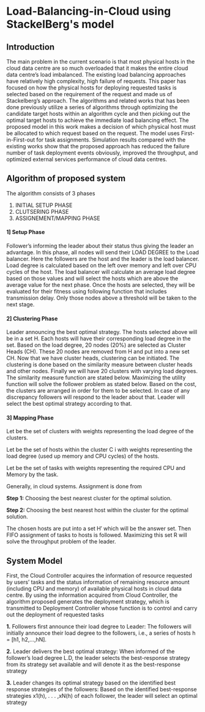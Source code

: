 
# Load-Balancing-in-Cloud using StackelBerg's model

## Introduction ##
The main problem in the current scenario is that most physical hosts in the cloud data centre are so much overloaded that it makes the entire cloud data
centre’s load imbalanced. The existing load balancing approaches have relatively high complexity, high failure of requests. This paper has focused on how the physical hosts for deploying requested tasks is selected based on the
requirement of the request and made us of Stackelberg’s approach. The algorithms and related works that has been done previously utilize a series of
algorithms through optimizing the candidate target hosts within an algorithm cycle and then picking out the optimal target hosts to achieve the immediate
load balancing effect. The proposed model in this work makes a decision of which physical host must be allocated to which request based on the request.
The model uses First-in-First-out for task assignments. Simulation results compared with the existing works show that the proposed approach has reduced
the failure number of task deployment events obviously, improved the throughput, and optimized external services performance of cloud data centres.

## Algorithm of proposed system ##
The algorithm consists of 3 phases
1. INITIAL SETUP PHASE
2. CLUTSERING PHASE
3. ASSIGNEMENT/MAPPING PHASE

#### 1] Setup Phase ####
Follower’s informing the leader about their status thus giving the leader an advantage. In this phase, all nodes will send their LOAD DEGREE to the
Load balancer. Here the followers are the host and the leader is the load balancer. Load degree is calculated based on the left over memory and left over
CPU cycles of the host. The load balancer will calculate an average load degree based on those values and will select the hosts which are above the average value for the next phase. 
Once the hosts are selected, they will be evaluated for their fitness using following function that includes transmission delay. Only those nodes above a threshold will be taken to the next stage.

#### 2] Clustering Phase ####
Leader announcing the best optimal strategy. The hosts selected above will be in a set H. Each hosts will have their corresponding load degree in the set.
Based on the load degree, 20 nodes (20%) are selected as Cluster Heads (CH). These 20 nodes are removed from H and put into a new set CH. Now that we have cluster heads, clustering can be initiated. 
The clustering is done based on the similarity measure between cluster heads and other nodes. Finally we will have 20 clusters with varying load degrees. The similarity measure function are stated below.
Maximizing the utility function will solve the follower problem as stated below. Based on the cost, the clusters are arranged in order for them to be selected. 
In case of any discrepancy followers will respond to the leader about that. Leader will select the best optimal strategy according to that.

#### 3] Mapping Phase ####
Let be the set of clusters with weights representing the load degree of the clusters.

Let be the set of hosts within the cluster C i with weights representing the load degree (used up memory and CPU cycles) of the hosts.

Let be the set of tasks with weights representing the required CPU and Memory by the task.

Generally, in cloud systems. Assignment is done from

**Step 1:** Choosing the best nearest cluster for the optimal solution.

**Step 2:** Choosing the best nearest host within the cluster for the optimal solution.

The chosen hosts are put into a set H′ which will be the answer set.
Then FIFO assignment of tasks to hosts is followed.
Maximizing this set R will solve the throughput problem of the leader.

## System Model ##
First, the Cloud Controller acquires the information of resource
requested by users’ tasks and the status information of remaining resource
amount (including CPU and memory) of available physical hosts in cloud data
centre. By using the information acquired from Cloud Controller, the algorithm
proposed generates the deployment strategy, which is transmitted to
Deployment Controller whose function is to control and carry out the
deployment of requested tasks

**1.** Followers first announce their load degree to Leader: The followers will initially announce their load degree to the followers, i.e., a series of hosts
h = [h1, h2,...,hN].

**2.** Leader delivers the best optimal strategy: When informed of the follower’s load degree L.D, the leader selects the best-response strategy from its
strategy set available and will denote it as the best-response strategy

**3.** Leader changes its optimal strategy based on the identified best response strategies of the followers: Based on the identified best-response
strategies x1(h), . . . ,xN(h) of each follower, the leader will select an optimal strategy
